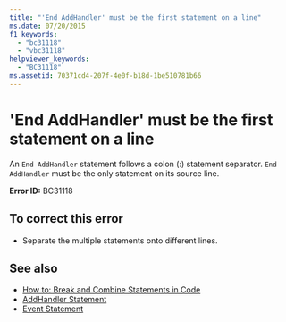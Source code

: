 ```yaml
---
title: "'End AddHandler' must be the first statement on a line"
ms.date: 07/20/2015
f1_keywords: 
  - "bc31118"
  - "vbc31118"
helpviewer_keywords: 
  - "BC31118"
ms.assetid: 70371cd4-207f-4e0f-b18d-1be510781b66
---
```

# 'End AddHandler' must be the first statement on a line
An `End AddHandler` statement follows a colon (:) statement separator. `End AddHandler` must be the only statement on its source line.  
  
 **Error ID:** BC31118  
  
## To correct this error  
  
- Separate the multiple statements onto different lines.  
  
## See also

- [How to: Break and Combine Statements in Code](../../visual-basic/programming-guide/program-structure/how-to-break-and-combine-statements-in-code.md)
- [AddHandler Statement](../../visual-basic/language-reference/statements/addhandler-statement.md)
- [Event Statement](../../visual-basic/language-reference/statements/event-statement.md)
